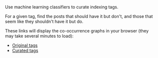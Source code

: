 Use machine learning classifiers to curate indexing tags.

For a given tag, find the posts that should have it but don't, and those that seem like they shouldn't have it but do.



These links will display the co-occurrence graphs in your browser (they may take several minutes to load):

* [Original tags](https://htmlpreview.github.io/?https://raw.githubusercontent.com/rmhorton/sentence-embedding-demos/main/tag_curation/cooccurrence_original_tags.html)
* [Curated tags](https://htmlpreview.github.io/?https://raw.githubusercontent.com/rmhorton/sentence-embedding-demos/main/tag_curation/cooccurrence_curated_tags.html)

